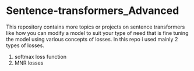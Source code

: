 # Sentence-transformers_Advanced
This repository contains more topics or projects on sentence transformers like how you can modify a model to suit your type of need that is fine tuning the model using various concepts of losses. 
In this repo i used mainly 2 types of losses. 
1. softmax loss function
2. MNR losses
